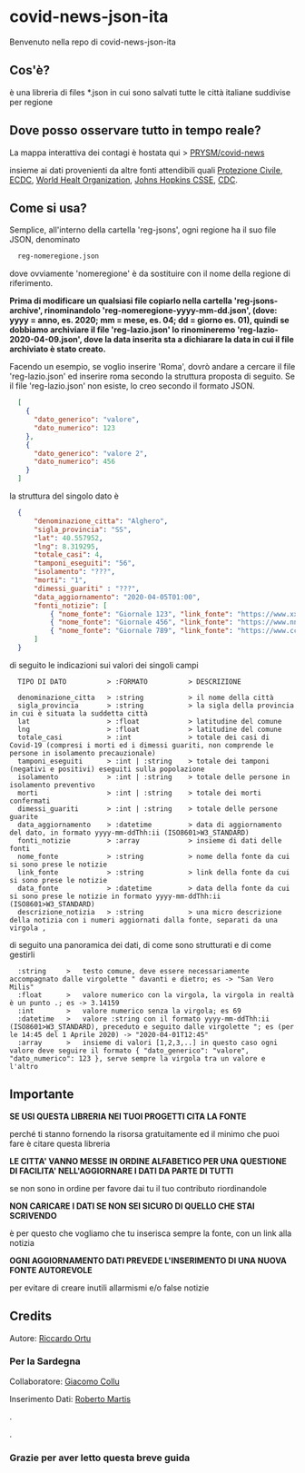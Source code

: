 # covid-news-json-ita

Benvenuto nella repo di covid-news-json-ita

## Cos'è?

è una libreria di files *.json in cui sono salvati tutte le città italiane suddivise per regione

## Dove posso osservare tutto in tempo reale?

La mappa interattiva dei contagi è hostata qui > [PRYSM/covid-news](https://www.prysmlab.com/covid-news)

insieme ai dati provenienti da altre fonti attendibili quali [Protezione Civile](https://www.protezionecivile.it/attivita-rischi/rischio-sanitario/emergenze/coronavirus),
[ECDC](https://www.ecdc.europa.eu/en/geographical-distribution-2019-ncov-cases), [World Healt Organization](https://www.who.int/emergencies/diseases/novel-coronavirus-2019/situation-reports), 
[Johns Hopkins CSSE](https://systems.jhu.edu/), [CDC](https://www.cdc.gov/coronavirus/2019-ncov/index.html).

## Come si usa?

Semplice, all'interno della cartella 'reg-jsons', ogni regione ha il suo file JSON, denominato

```bash
  reg-nomeregione.json
```

dove ovviamente 'nomeregione' è da sostituire con il nome della regione di riferimento.

**Prima di modificare un qualsiasi file copiarlo nella cartella 'reg-jsons-archive', rinominandolo 'reg-nomeregione-yyyy-mm-dd.json', (dove: yyyy = anno, es. 2020; mm = mese, es. 04; dd = giorno es. 01), quindi se dobbiamo archiviare il file 'reg-lazio.json' lo rinomineremo 'reg-lazio-2020-04-09.json', dove la data inserita sta a dichiarare la data in cui il file archiviato è stato creato.**

Facendo un esempio, se voglio inserire 'Roma', dovrò andare a cercare il file 'reg-lazio.json' ed inserire roma secondo la struttura proposta di seguito.
Se il file 'reg-lazio.json' non esiste, lo creo secondo il formato JSON.

```json
  [
    {
      "dato_generico": "valore",
      "dato_numerico": 123
    },
    {
      "dato_generico": "valore 2",
      "dato_numerico": 456
    }
  ]
```

la struttura del singolo dato è

```json
  {
      "denominazione_citta": "Alghero",
      "sigla_provincia": "SS",
      "lat": 40.557952,
      "lng": 8.319295,
      "totale_casi": 4,
      "tamponi_eseguiti": "56",
      "isolamento": "???",
      "morti": "1",
      "dimessi_guariti" : "???",
      "data_aggiornamento": "2020-04-05T01:00",
      "fonti_notizie": [
          { "nome_fonte": "Giornale 123", "link_fonte": "https://www.xxxxxxxx.it/zzzzzz", "data_fonte": "2020-03-28T12:00", "descrizione_notizia": "+1 contagio" },
          { "nome_fonte": "Giornale 456", "link_fonte": "https://www.nnnnnnnn.it/yyyyyy", "data_fonte": "2020-04-01T22:30", "descrizione_notizia": "+56 tamponi, +1 contagio" },
          { "nome_fonte": "Giornale 789", "link_fonte": "https://www.cccccccc.it/aaaaaa", "data_fonte": "2020-04-05T01:00", "descrizione_notizia": "+2 contagi" }
      ]
  }
```

di seguito le indicazioni sui valori dei singoli campi

```
  TIPO DI DATO          > :FORMATO          > DESCRIZIONE
  
  denominazione_citta   > :string           > il nome della città
  sigla_provincia       > :string           > la sigla della provincia in cui è situata la suddetta città
  lat                   > :float            > latitudine del comune
  lng                   > :float            > latitudine del comune
  totale_casi           > :int              > totale dei casi di Covid-19 (compresi i morti ed i dimessi guariti, non comprende le persone in isolamento precauzionale)
  tamponi_eseguiti      > :int | :string    > totale dei tamponi (negativi e positivi) eseguiti sulla popolazione
  isolamento            > :int | :string    > totale delle persone in isolamento preventivo
  morti                 > :int | :string    > totale dei morti confermati
  dimessi_guariti       > :int | :string    > totale delle persone guarite
  data_aggiornamento    > :datetime         > data di aggiornamento del dato, in formato yyyy-mm-ddThh:ii (ISO8601>W3_STANDARD)
  fonti_notizie         > :array            > insieme di dati delle fonti 
  nome_fonte            > :string           > nome della fonte da cui si sono prese le notizie
  link_fonte            > :string           > link della fonte da cui si sono prese le notizie  
  data_fonte            > :datetime         > data della fonte da cui si sono prese le notizie in formato yyyy-mm-ddThh:ii (ISO8601>W3_STANDARD) 
  descrizione_notizia   > :string           > una micro descrizione della notizia con i numeri aggiornati dalla fonte, separati da una virgola ,
```

di seguito una panoramica dei dati, di come sono strutturati e di come gestirli

```
  :string     >   testo comune, deve essere necessariamente accompagnato dalle virgolette " davanti e dietro; es -> "San Vero Milis"
  :float      >   valore numerico con la virgola, la virgola in realtà è un punto .; es -> 3.14159
  :int        >   valore numerico senza la virgola; es 69
  :datetime   >   valore :string con il formato yyyy-mm-ddThh:ii (ISO8601>W3_STANDARD), preceduto e seguito dalle virgolette "; es (per le 14:45 del 1 Aprile 2020) -> "2020-04-01T12:45"
  :array      >   insieme di valori [1,2,3,..] in questo caso ogni valore deve seguire il formato { "dato_generico": "valore", "dato_numerico": 123 }, serve sempre la virgola tra un valore e l'altro
```

## Importante

**SE USI QUESTA LIBRERIA NEI TUOI PROGETTI CITA LA FONTE**

perché ti stanno fornendo la risorsa gratuitamente ed il minimo che puoi fare è citare questa libreria

**LE CITTA' VANNO MESSE IN ORDINE ALFABETICO PER UNA QUESTIONE DI FACILITA' NELL'AGGIORNARE I DATI DA PARTE DI TUTTI**

se non sono in ordine per favore dai tu il tuo contributo riordinandole

**NON CARICARE I DATI SE NON SEI SICURO DI QUELLO CHE STAI SCRIVENDO**

è per questo che vogliamo che tu inserisca sempre la fonte, con un link alla notizia

**OGNI AGGIORNAMENTO DATI PREVEDE L'INSERIMENTO DI UNA NUOVA FONTE AUTOREVOLE**

per evitare di creare inutili allarmismi e/o false notizie

## Credits

Autore: [Riccardo Ortu](https://www.instagram.com/rikozz_)

### Per la Sardegna

Collaboratore: [Giacomo Collu](https://www.instagram.com/giacomo_collu)

Inserimento Dati: [Roberto Martis](https://www.instagram.com/rootvanterr)

.

.

### Grazie per aver letto questa breve guida
